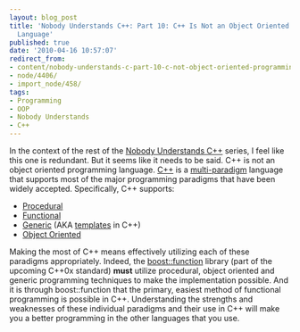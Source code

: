 ```yaml
---
layout: blog_post
title: 'Nobody Understands C++: Part 10: C++ Is Not an Object Oriented Programming
  Language'
published: true
date: '2010-04-16 10:57:07'
redirect_from:
- content/nobody-understands-c-part-10-c-not-object-oriented-programming-language/
- node/4406/
- import_node/458/
tags:
- Programming
- OOP
- Nobody Understands
- C++
---
```


In the context of the rest of the [Nobody Understands C++](/tags/nobody-understands) series, I feel like this one is redundant. But it seems like it needs to be said. C++ is not an object oriented programming language. [C++](http://en.wikipedia.org/wiki/C%2B%2B) is a [multi-paradigm](http://en.wikipedia.org/wiki/Multi-paradigm_programming_language) language that supports most of the major programming paradigms that have been widely accepted. Specifically, C++ supports:

-   [Procedural](http://en.wikipedia.org/wiki/Procedural_programming)
-   [Functional](http://en.wikipedia.org/wiki/Function-level_programming)
-   [Generic](http://en.wikipedia.org/wiki/Generic_programming) (AKA [templates](/tags/templates) in C++)
-   [Object Oriented](http://en.wikipedia.org/wiki/Object-oriented_programming)

Making the most of C++ means effectively utilizing each of these paradigms appropriately. Indeed, the [boost::function](http://www.boost.org/doc/libs/1_42_0/doc/html/function.html) library (part of the upcoming C++0x standard) **must** utilize procedural, object oriented and generic programming techniques to make the implementation possible. And it is through boost::function that the primary, easiest method of functional programming is possible in C++. Understanding the strengths and weaknesses of these individual paradigms and their use in C++ will make you a better programming in the other languages that you use.
